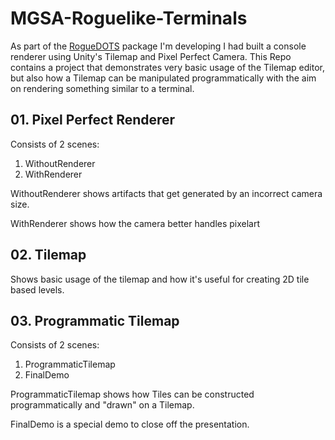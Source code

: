 # MGSA-Roguelike-Terminals

As part of the [RogueDOTS](https://github.com/LazyGameDevZA/RogueDOTS) package I'm developing I had built a console renderer using Unity's Tilemap and Pixel Perfect Camera. This Repo contains a project that demonstrates very basic usage of the Tilemap editor, but also how a Tilemap can be manipulated programmatically with the aim on rendering something similar to a terminal.

## 01. Pixel Perfect Renderer

Consists of 2 scenes:

1. WithoutRenderer
2. WithRenderer

WithoutRenderer shows artifacts that get generated by an incorrect camera size.

WithRenderer shows how the camera better handles pixelart

## 02. Tilemap

Shows basic usage of the tilemap and how it's useful for creating 2D tile based levels.

## 03. Programmatic Tilemap

Consists of 2 scenes:

1. ProgrammaticTilemap
2. FinalDemo

ProgrammaticTilemap shows how Tiles can be constructed programmatically and "drawn" on a Tilemap.

FinalDemo is a special demo to close off the presentation.
